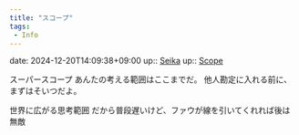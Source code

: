 ```yaml
---
title: "スコープ"
tags:
 - Info
---
```


date: 2024-12-20T14:09:38+09:00
up:: [Seika](Bar/Novel/Seika.md)
up:: [Scope](../Bar/Novel/Topics/Scope.md)

スーパースコープ
あんたの考える範囲はここまでだ。
他人勘定に入れる前に、まずはそいつだよ。

世界に広がる思考範囲
だから普段遅いけど、ファウが線を引いてくれれば後は無敵